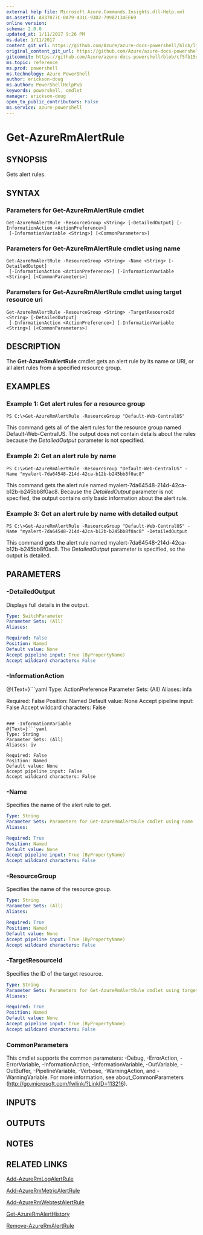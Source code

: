 ```yaml
---
external help file: Microsoft.Azure.Commands.Insights.dll-Help.xml
ms.assetid: A837077C-0A79-431C-93D2-799B2134EE69
online version: 
schema: 2.0.0
updated_at: 1/11/2017 9:26 PM
ms.date: 1/11/2017
content_git_url: https://github.com/Azure/azure-docs-powershell/blob/live/azureps-cmdlets-docs/ResourceManager/AzureRM.Insights/v2.4.0/Get-AzureRmAlertRule.md
original_content_git_url: https://github.com/Azure/azure-docs-powershell/blob/live/azureps-cmdlets-docs/ResourceManager/AzureRM.Insights/v2.4.0/Get-AzureRmAlertRule.md
gitcommit: https://github.com/Azure/azure-docs-powershell/blob/cf5fb15dcd1fe2c86458f47e1a11dc88817021fc/azureps-cmdlets-docs/ResourceManager/AzureRM.Insights/v2.4.0/Get-AzureRmAlertRule.md
ms.topic: reference
ms.prod: powershell
ms.technology: Azure PowerShell
author: erickson-doug
ms.author: PowerShellHelpPub
keywords: powershell, cmdlet
manager: erickson-doug
open_to_public_contributors: False
ms.service: azure-powershell
---
```


# Get-AzureRmAlertRule

## SYNOPSIS
Gets alert rules.

## SYNTAX

### Parameters for Get-AzureRmAlertRule cmdlet
```
Get-AzureRmAlertRule -ResourceGroup <String> [-DetailedOutput] [-InformationAction <ActionPreference>]
 [-InformationVariable <String>] [<CommonParameters>]
```

### Parameters for Get-AzureRmAlertRule cmdlet using name
```
Get-AzureRmAlertRule -ResourceGroup <String> -Name <String> [-DetailedOutput]
 [-InformationAction <ActionPreference>] [-InformationVariable <String>] [<CommonParameters>]
```

### Parameters for Get-AzureRmAlertRule cmdlet using target resource uri
```
Get-AzureRmAlertRule -ResourceGroup <String> -TargetResourceId <String> [-DetailedOutput]
 [-InformationAction <ActionPreference>] [-InformationVariable <String>] [<CommonParameters>]
```

## DESCRIPTION
The **Get-AzureRmAlertRule** cmdlet gets an alert rule by its name or URI, or all alert rules from a specified resource group.

## EXAMPLES

### Example 1: Get alert rules for a resource group
```
PS C:\>Get-AzureRmAlertRule -ResourceGroup "Default-Web-CentralUS"
```

This command gets all of the alert rules for the resource group named Default-Web-CentralUS.
The output does not contain details about the rules because the *DetailedOutput* parameter is not specified.

### Example 2: Get an alert rule by name
```
PS C:\>Get-AzureRmAlertRule -ResourcGroup "Default-Web-CentralUS" -Name "myalert-7da64548-214d-42ca-b12b-b245bb8f0ac8"
```

This command gets the alert rule named myalert-7da64548-214d-42ca-b12b-b245bb8f0ac8.
Because the *DetailedOutput* parameter is not specified, the output contains only basic information about the alert rule.

### Example 3: Get an alert rule by name with detailed output
```
PS C:\>Get-AzureRmAlertRule -ResourceGroup "Default-Web-CentralUS" -Name "myalert-7da64548-214d-42ca-b12b-b245bb8f0ac8" -DetailedOutput
```

This command gets the alert rule named myalert-7da64548-214d-42ca-b12b-b245bb8f0ac8.
The *DetailedOutput* parameter is specified, so the output is detailed.

## PARAMETERS

### -DetailedOutput
Displays full details in the output.

```yaml
Type: SwitchParameter
Parameter Sets: (All)
Aliases: 

Required: False
Position: Named
Default value: None
Accept pipeline input: True (ByPropertyName)
Accept wildcard characters: False
```

### -InformationAction
@{Text=}```yaml
Type: ActionPreference
Parameter Sets: (All)
Aliases: infa

Required: False
Position: Named
Default value: None
Accept pipeline input: False
Accept wildcard characters: False
```

### -InformationVariable
@{Text=}```yaml
Type: String
Parameter Sets: (All)
Aliases: iv

Required: False
Position: Named
Default value: None
Accept pipeline input: False
Accept wildcard characters: False
```

### -Name
Specifies the name of the alert rule to get.

```yaml
Type: String
Parameter Sets: Parameters for Get-AzureRmAlertRule cmdlet using name
Aliases: 

Required: True
Position: Named
Default value: None
Accept pipeline input: True (ByPropertyName)
Accept wildcard characters: False
```

### -ResourceGroup
Specifies the name of the resource group.

```yaml
Type: String
Parameter Sets: (All)
Aliases: 

Required: True
Position: Named
Default value: None
Accept pipeline input: True (ByPropertyName)
Accept wildcard characters: False
```

### -TargetResourceId
Specifies the ID of the target resource.

```yaml
Type: String
Parameter Sets: Parameters for Get-AzureRmAlertRule cmdlet using target resource uri
Aliases: 

Required: True
Position: Named
Default value: None
Accept pipeline input: True (ByPropertyName)
Accept wildcard characters: False
```

### CommonParameters
This cmdlet supports the common parameters: -Debug, -ErrorAction, -ErrorVariable, -InformationAction, -InformationVariable, -OutVariable, -OutBuffer, -PipelineVariable, -Verbose, -WarningAction, and -WarningVariable. For more information, see about_CommonParameters (http://go.microsoft.com/fwlink/?LinkID=113216).

## INPUTS

## OUTPUTS

## NOTES

## RELATED LINKS

[Add-AzureRmLogAlertRule](xref:ResourceManager/AzureRM.Insights/v2.4.0/Add-AzureRmLogAlertRule.md)

[Add-AzureRmMetricAlertRule](xref:ResourceManager/AzureRM.Insights/v2.4.0/Add-AzureRmMetricAlertRule.md)

[Add-AzureRmWebtestAlertRule](xref:ResourceManager/AzureRM.Insights/v2.4.0/Add-AzureRmWebtestAlertRule.md)

[Get-AzureRmAlertHistory](xref:ResourceManager/AzureRM.Insights/v2.4.0/Get-AzureRmAlertHistory.md)

[Remove-AzureRmAlertRule](xref:ResourceManager/AzureRM.Insights/v2.4.0/Remove-AzureRmAlertRule.md)


